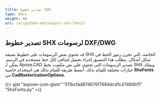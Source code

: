 ```yaml
---
title: تصدير خطوط SHX
type: docs
weight: 40
url: /ar/python-net/export-shx-fonts/
---
```


## **تصدير خطوط SHX لرسومات DXF/DWG**

قد تحتوي بعض الرسومات على خطوط بصيغة SHX الخاصة، التي تخزن رموز الخط في شكل أشكال. يتطلب هذا التنسيق إجراء تحميل إضافي لكل خط مستخدم في الرسم. يمكن لـ Apose.CAD تصدير الرسومات التي تحتوي على نص مكتوب بخط SHX ويملك خيارات مختلفة للقيام بذلك. أبسط طريقة للقيام بذلك هي استخدام خاصية 
**ShxFonts** من 
**CadRasterizationOptions**.

{{< gist "aspose-com-gists" "511bcfad674670f7484dcd1c47480b11" "ShxFonts.py" >}}
